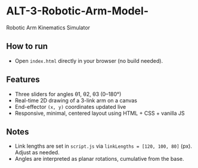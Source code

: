 # ALT-3-Robotic-Arm-Model-

Robotic Arm Kinematics Simulator

How to run
----------

- Open `index.html` directly in your browser (no build needed).

Features
--------

- Three sliders for angles θ1, θ2, θ3 (0–180°)
- Real-time 2D drawing of a 3-link arm on a canvas
- End-effector `(x, y)` coordinates updated live
- Responsive, minimal, centered layout using HTML + CSS + vanilla JS

Notes
-----

- Link lengths are set in `script.js` via `linkLengths = [120, 100, 80]` (px). Adjust as needed.
- Angles are interpreted as planar rotations, cumulative from the base.